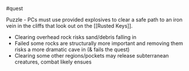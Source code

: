 #quest 

Puzzle - PCs must use provided explosives to clear a safe path to an iron vein in the cliffs that look out on the [[Rusted Keys]].

- Clearing overhead rock risks sand/debris falling in
- Failed some rocks are structurally more important and removing them risks a more dramatic cave in (& fails the quest)
- Clearing some other regions/pockets may release subterranean creatures, combat likely ensues 